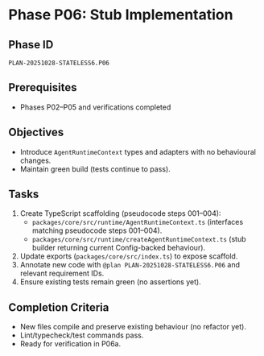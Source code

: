 # Phase P06: Stub Implementation

## Phase ID
`PLAN-20251028-STATELESS6.P06`

## Prerequisites
- Phases P02–P05 and verifications completed

## Objectives
- Introduce `AgentRuntimeContext` types and adapters with no behavioural changes.
- Maintain green build (tests continue to pass).

## Tasks
1. Create TypeScript scaffolding (pseudocode steps 001–004):
   - `packages/core/src/runtime/AgentRuntimeContext.ts` (interfaces matching pseudocode steps 001–004).
   - `packages/core/src/runtime/createAgentRuntimeContext.ts` (stub builder returning current Config-backed behaviour).
2. Update exports (`packages/core/src/index.ts`) to expose scaffold.
3. Annotate new code with `@plan PLAN-20251028-STATELESS6.P06` and relevant requirement IDs.
4. Ensure existing tests remain green (no assertions yet).

## Completion Criteria
- New files compile and preserve existing behaviour (no refactor yet).
- Lint/typecheck/test commands pass.
- Ready for verification in P06a.
